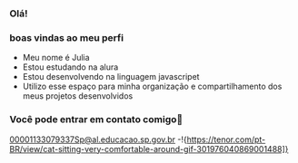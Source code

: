 ### Olá!
### boas vindas ao meu perfi
 - Meu nome é Julia
 - Estou estudando na alura 
 - Estou desenvolvendo na linguagem javascripet
 - Utilizo esse espaço para minha organização e compartilhamento dos meus projetos desenvolvidos

  ### Você pode entrar em contato comigo📧   
  00001133079337Sp@al.educacao.sp.gov.br
  -!{https://tenor.com/pt-BR/view/cat-sitting-very-comfortable-around-gif-301976040869001488]}
